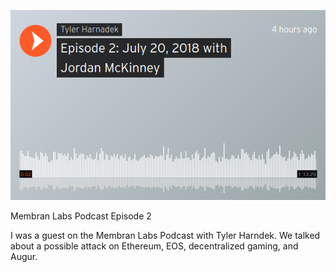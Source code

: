 [![Membran Labs Ep 2](/public/images/podcast_large.png)](https://soundcloud.com/tyler-harnadek-686048240/episode-2-july-20-2018-with-jordan-mckinney)

<p id="title">Membran Labs Podcast Episode 2</p>

I was a guest on the Membran Labs Podcast with Tyler Harndek.
We talked about a possible attack on Ethereum, EOS, decentralized gaming, and Augur.

